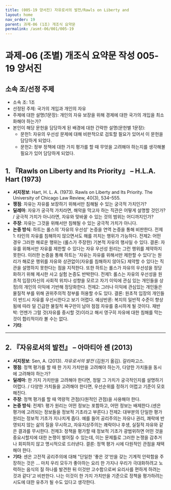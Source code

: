 ```yaml
---
title: (005-19 양서진) 자유로서의 발전/Rawls on Liberty and
layout: home
nav_order: 19
parent: 과제-06 (1조) 개조식 요약문
permalink: /asmt-06/001/005-19
---
```


# 과제-06 (조별) 개조식 요약문 작성 005-19 양서진

## 소속 조/선정 주제

- 소속 조: 1조
- 선정된 주제: 국가의 개입과 개인의 자유
- 주제에 대한 설명(1문장): 개인의 자유 보장을 위해 경제에 대한 국가의 개입을 최소화해야 하는가?
- 본인이 해당 문헌을 담당하게 된 배경에 대한 간략한 설명(문헌별 1문장):
  - 문헌1: 자유의 우선성 문제에 대해 비판적으로 검토할 필요가 있어서 이 문헌을 담당하게 되었다. 
  - 문헌2: 정부 정책에 대한 가치 평가를 할 때 무엇을 고려해야 하는지를 생각해볼 필요가 있어 담당하게 되었다.

## 1. 『Rawls on Liberty and Its Priority』 – H.L.A. Hart (1973)

- **서지정보**: Hart, H. L. A. (1973). Rawls on Liberty and Its Priority. The University of Chicago Law Review, 40(3), 534–555.
- **쟁점**: 자유는 자유를 보장하기 위해서만 침해될 수 있는 궁극적 가치인가?
- **딜레마**: 자유가 궁극적 가치라면, 해악을 막고자 하는 직관은 어떻게 설명할 것인가? / 궁극적 가치가 아니라면, 자유와 맞바꿀 수 있는 것의 범위는 어디까지인가?
- **주장**: 자유는 그것을 위해서만 침해될 수 있는 궁극적 가치가 아니다.
- **논증 방식**: 하트는 롤스의 '자유의 우선성' 논증을 연역 논증을 통해 비판한다. 전제1: 타인의 자유를 침해하지 않으면서도 해를 끼치는 행위가 가능하다. 전제2: 어떤 경우 그러한 해로운 행위는 (롤스가 주장한) 기본적 자유의 행사일 수 있다. 결론: 자유를 위해서만 자유를 제한할 수 있다는 자유 우선성 원리는 그런 행위를 제약하지 못한다. 이러한 논증을 통해 하트는 '자유는 자유를 위해서만 제한할 수 있다'는 원리가 해로운 행위를 자유와 상관없이(자유를 침해하지 않아도) 제약할 수 있다는 직관을 설명하지 못한다는 점을 지적한다. 또한 하트는 롤스가 자유의 우선성을 정당화하기 위해 제시한 사고 실험 논증도 반박한다. 전제1: 롤스는 자유의 우선성을 원초적 입장(자신의 사회적 위치나 성향을 모르고 자기 이익에 관심 있는 개인들을 상정)의 개인의 이익에 기반해 정당화한다. 전제2: 그러나 이익에 관심있는 개인들은 물질적 부를 위해 권위주의적 정부를 허용할 수도 있다. 결론: 원초적 입장의 개인들이 반드시 자유를 우선시한다고 보기 어렵다. 예상반론: 복지의 일반적 수준이 향상됨에 따라 덜 긴급한 물질적 욕구만이 남아 점점 자유를 중시하게 될 것이다. 재반박: 언젠가 그럴 것(자유를 중시할 것)이라고 해서 영구히 자유에 대한 침해를 막는 것이 합리적이라 볼 수는 없다.
- **기타**: 

---

## 2. 『자유로서의 발전』 – 아마티아 센 (2013)

- **서지정보**: Sen, A. (2013). *자유로서의 발전* (김원기 옮김). 갈라파고스.
- **쟁점**: 정책 평가를 할 때 한 가지 가치만을 고려해야 하는가, 다양한 가치들을 동시에 고려해야 하는가? 
- **딜레마**: 한 가지 가치만을 고려해야 한다면, 정말 그 가치가 궁극적인지를 설명하기 어렵다. / 다양한 가치들을 고려해야 한다면, 우선순위를 정하기 어렵고 기준이 모호해진다.
- **주장**: 정책 평가를 할 때 역량적 관점(다원적인 관점)을 사용해야 한다.
- **논증 방식**: 전제1: 평가 원리는 어떤 정보는 포함하고, 어떤 정보는 배제한다.(센은 평가에 고려되는 정보들을 정보적 기초라고 부른다.) 전제2: 대부분의 단일한 평가 원리는 정보적 기초가 지나치게 좁다. 예를 들어 공리주의는 자유나 권리, 쾌락에 반영되지 않는 삶의 질을 무시하고, 자유지상주의는 쾌락이나 후생, 실질적 자유와 같은 결과를 무시한다. 전제3: 정책을 평가할 때 정보적 기초가 광범위하면 어떤 것을 중요시할지에 대한 논쟁이 벌어질 수 있는데, 이는 문제틀로 그러한 논쟁을 감추거나 회피하지 않고 명시적으로 드러낸다. 결론: 정책 평가 시에 다원적인 관점을 채택해야 한다.
- **기타**: 센은 고전적 공리주의에 대해 "단일한 '좋은 것'만을 갖는 기계적 안락함을 주장하는 것은 ... 마치 우리 모두가 좋아하는 요리 한 가지나 우리가 극대화하려고 노력하는 음식의 질 하나를 발견한 뒤 이것만 고수함으로써 요리사를 편하게 하려는 것과 같다'고 비판한다. 나는 이것이 한 가지 가치만을 기준으로 정책을 평가하려는 시도에 대한 유추가 될 수도 있다고 생각한다.